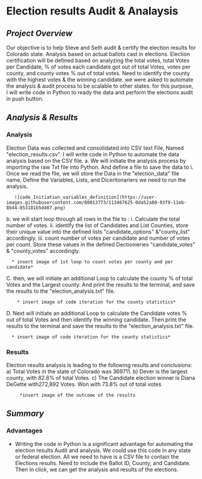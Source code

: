 # **Election results Audit & Analaysis**

## *Project Overview*
 Our objective is to help Steve and Seth audit & certify the election results for Colorado state. Analysis based on actual ballots cast in elections.  Election certification will be defined based on analyzing the total votes, total Votes per Candidate, % of votes each candidate got out of total Votes, votes per county, and county votes % out of total votes. Need to identify the county with the highest votes & the winning candidate.
 we were asked to automate the analysis & audit process to be scalable to other states. for this purpose, I will write code in Python to ready the data and perform the elections audit in push button.       
   
                  
## *Analysis & Results*
### Analysis
Election Data was collected and consolidated into CSV text File, Named "election_results.csv". I will write code in Python to automate the data analysis based on the CSV file. 
   a. We will initiate the analysis process by importing the raw Txt file into Python. And define a file to save the data to i.  Once we read the file, we will store the Data in the "election_data" file name, Define the Variables, Lists, and Diceritonariers we need to run the analysis.
       
       ![code_Initiation_variables_definition](https://user-images.githubusercontent.com/80013773/113467625-0da52a80-93f9-11eb-8b44-853181b5d467.png)
            
   b. we will start loop through all rows in the file to :
      i. Calculate the total number of votes. 
      ii. identify the list of Candidates and List Counties, store their unique value into the defined lists "candidate_options" &"county_list" accordingly.
      iii. count number of votes per candidate and number of votes per count. Store these values in the defined Dectionieries "candidate_votes" & "county_votes"  accordingly. 

      * insert image of 1st loop to count votes per county and per candidate*
   
   C. then, we will initiate an additional Loop to calculate the county % of total Votes and the Largest county. And print the results to the terminal, and save the results to the "election_analysis.txt" file.

        * insert image of code iteration for the county statistics*
   D. Next will initiate an additional Loop to calculate the Candidate votes % out of total Votes and then identify the winning candidate. Then print the results to the terminal and save the results to the "election_analysis.txt" file.

      * insert image of code iteration for the county statistics*
          
### Results

Election results analysis is leading to the following results and conclusions:
   a) Total Votes in the state of Colorado was 369711.
   b) Dever is the largest county, with 82.8% of total Votes.
   c) The Candidate election winner is Diana DeGette with272,892 Votes. Won with 73.8% out of total votes   

         *insert image of the outcome of the results 
    
## *Summary*
### Advantages
- Writing the code in Python is a significant advantage for automating the election results Audit and analysis. We could use this code in any state or federal election. All we need to have is a CSV file to contain the Elections results. Need to include the Ballot ID, County, and Candidate. Then in click, we can get the analysis and results of the elections. 
